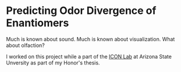 # Predicting Odor Divergence of Enantiomers

Much is known about sound. Much is known about visualization. What about olfaction? 

I worked on this project while a part of the [ICON Lab](https://iconlab.asu.edu/) at Arizona State Unversity as part of my Honor's thesis. 

```{tableofcontents}
```
